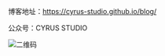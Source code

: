 博客地址：https://cyrus-studio.github.io/blog/

公众号：CYRUS STUDIO

![二维码](https://cyrus-studio.github.io/blog/gongzhonghao.jpg)

